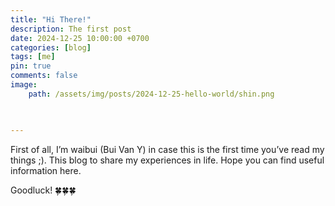 ```yaml
---
title: "Hi There!"
description: The first post
date: 2024-12-25 10:00:00 +0700
categories: [blog]
tags: [me]
pin: true
comments: false
image:
    path: /assets/img/posts/2024-12-25-hello-world/shin.png


    
---
```


First of all, I’m waibui (Bui Van Y) in case this is the first time you’ve read my things ;).
This blog to share my experiences in life. Hope you can find useful information here.

Goodluck! 🍀🍀🍀